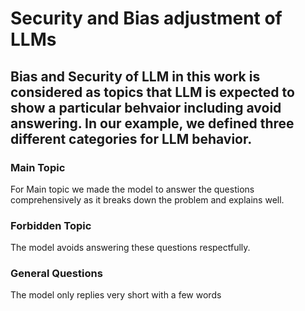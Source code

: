 <h1>Security and Bias adjustment of LLMs</h1>

<h2>Bias and Security of LLM in this work is considered as topics that LLM is expected to show a particular behvaior including avoid answering. In our example, we defined three different categories for LLM behavior.</h2>
<h3>Main Topic</h3>
<p>For Main topic we made the model to answer the questions comprehensively as it breaks down the problem and explains well.</p>

<h3>Forbidden Topic</h3>
<p>The model avoids answering these questions respectfully.</p>

<h3>General Questions</h3>
<p>The model only replies very short with a few words</p>
